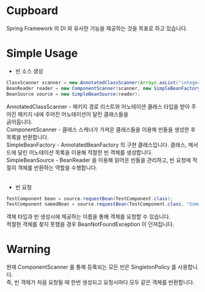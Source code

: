 # Cupboard
Spring Framework 의 DI 와 유사한 기능을 제공하는 것을 목표로 하고 있습니다.  

# Simple Usage

- 빈 소스 생성
```java
ClassScanner scanner = new AnnotatedClassScanner(Arrays.asList("integeration.components"), Component.class);
BeanReader reader = new ComponentScanner(scanner, new SimpleBeanFactory());
BeanSource source = new SimpleBeanSource(reader);
```

AnnotatedClassScanner - 패키지 경로 리스트와 어노테이션 클래스 타입을 받아 주어진 패키지 내에 주어진 어노테이션이 달린 클래스들을  
                        긁어옵니다.     
ComponentScanner - 클래스 스캐너가 가져온 클래스들을 이용해 빈들을 생성한 후 목록을 반환합니다.     
SimpleBeanFactory - AnnotatedBeanFactory 의 구현 클래스입니다. 클래스, 메서드에 달린 어노테이션 목록을 이용해 적절한 빈 객체를 생성합니다.    
SimpleBeanSource - BeanReader 을 이용해 읽어온 빈들을 관리하고, 빈 요청에 적절히 객체를 반환하는 역할을 수행합니다.
</br></br>
- 빈 요청

```java
TestComponent bean = source.requestBean(TestComponent.class);
TestComponent namedBean = source.requestBean(TestComponent.class, "SomeBeanName");
```
객체 타입과 빈 생성시에 제공하는 이름을 통해 객체를 요청할 수 있습니다.  
적절한 객체를 찾지 못했을 경우 BeanNotFoundException 이 던져집니다.

# Warning

현재 ComponentScanner 를 통해 등록되는 모든 빈은 SingletonPolicy 를 사용합니다.  
즉, 빈 객체가 처음 요청될 때 한번 생성되고 요청시마다 모두 같은 객체를 반환합니다.
